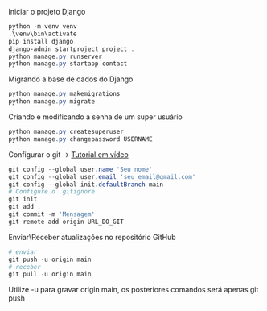 Iniciar o projeto Django

```powershell
python -m venv venv
.\venv\bin\activate
pip install django
django-admin startproject project .
python manage.py runserver
python manage.py startapp contact
```

Migrando a base de dados do Django

```powershell
python manage.py makemigrations
python manage.py migrate
```

Criando e modificando a senha de um super usuário
```powershell
python manage.py createsuperuser
python manage.py changepassword USERNAME
```

Configurar o git -> [Tutorial em vídeo](https://www.youtube.com/watch?v=SnTBOhYFr28&feature=youtu.be)

```powershell
git config --global user.name 'Seu nome'
git config --global user.email 'seu_email@gmail.com'
git config --global init.defaultBranch main
# Configure o .gitignore
git init
git add .
git commit -m 'Mensagem'
git remote add origin URL_DO_GIT
```

Enviar\Receber atualizações no repositório GitHub

```powershell
# enviar
git push -u origin main 
# receber
git pull -u origin main 
```
Utilize -u para gravar origin main, os posteriores comandos será apenas git push